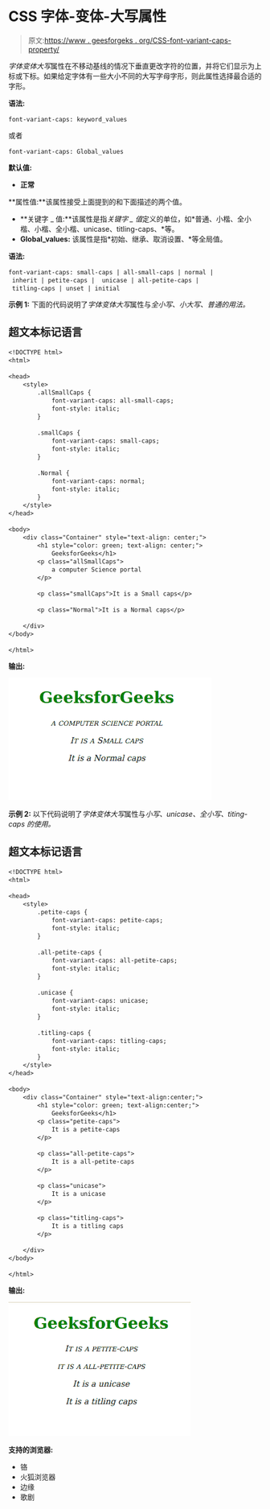 # CSS 字体-变体-大写属性

> 原文:[https://www . geesforgeks . org/CSS-font-variant-caps-property/](https://www.geeksforgeeks.org/css-font-variant-caps-property/)

*字体变体大写*属性在不移动基线的情况下垂直更改字符的位置，并将它们显示为上标或下标。如果给定字体有一些大小不同的大写字母字形，则此属性选择最合适的字形。

**语法:**

```
font-variant-caps: keyword_values
```

或者

```
font-variant-caps: Global_values
```

**默认值:**

*   **正常**

**属性值:**该属性接受上面提到的和下面描述的两个值。

*   **关键字 _ 值:**该属性是指*关键字 _ 值*定义的单位，如*普通、小楷、全小楷、小楷、全小楷、unicase、titling-caps、*等。
*   **Global_values:** 该属性是指*初始、继承、取消设置、*等全局值。

**语法:**

```
font-variant-caps: small-caps | all-small-caps | normal |
 inherit | petite-caps |  unicase | all-petite-caps |
 titling-caps | unset | initial 
```

**示例 1:** 下面的代码说明了*字体变体大写*属性与*全小写、小大写、普通的用法。*

## 超文本标记语言

```
<!DOCTYPE html>
<html>

<head>
    <style>
        .allSmallCaps {
            font-variant-caps: all-small-caps;
            font-style: italic;
        }

        .smallCaps {
            font-variant-caps: small-caps;
            font-style: italic;
        }

        .Normal {
            font-variant-caps: normal;
            font-style: italic;
        }
    </style>
</head>

<body>
    <div class="Container" style="text-align: center;">
        <h1 style="color: green; text-align: center;">
            GeeksforGeeks</h1>
        <p class="allSmallCaps">
            a computer Science portal
        </p>

        <p class="smallCaps">It is a Small caps</p>

        <p class="Normal">It is a Normal caps</p>

    </div>
</body>

</html>
```

**输出:**

![](img/92a46f48a2bdd6e0c0b668c3026155e7.png)

**示例 2:** 以下代码说明了*字体变体大写*属性与*小写、unicase、全小写、titing-caps 的使用。*

## 超文本标记语言

```
<!DOCTYPE html>
<html>

<head>
    <style>
        .petite-caps {
            font-variant-caps: petite-caps;
            font-style: italic;
        }

        .all-petite-caps {
            font-variant-caps: all-petite-caps;
            font-style: italic;
        }

        .unicase {
            font-variant-caps: unicase;
            font-style: italic;
        }

        .titling-caps {
            font-variant-caps: titling-caps;
            font-style: italic;
        }
    </style>
</head>

<body>
    <div class="Container" style="text-align:center;">
        <h1 style="color: green; text-align:center;">
            GeeksforGeeks</h1>
        <p class="petite-caps">
            It is a petite-caps
        </p>

        <p class="all-petite-caps">
            It is a all-petite-caps
        </p>

        <p class="unicase">
            It is a unicase
        </p>

        <p class="titling-caps">
            It is a titling caps
        </p>

    </div>
</body>

</html>
```

**输出:**

![](img/cabb662a35495d184a2d8aba290185d5.png)

**支持的浏览器:**

*   铬
*   火狐浏览器
*   边缘
*   歌剧